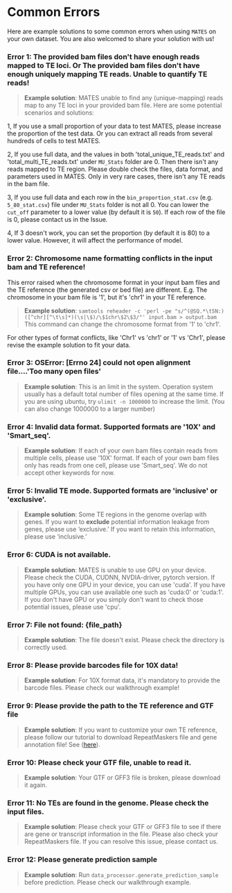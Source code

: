 # Common Errors

Here are example solutions to some common errors when using `MATES` on your own dataset. You are also welcomed to share your solution with us!
### Error 1: The provided bam files don't have enough reads mapped to TE loci. Or The provided bam files don't have enough uniquely mapping TE reads. Unable to quantify TE reads!

>**Example solution**: MATES unable to find any (unique-mapping) reads map to any TE loci in your provided bam file. Here are some potential scenarios and solutions: 

1, If you use a small proportion of your data to test MATES, please increase the proportion of the test data. Or you can extract all reads from several hundreds of cells to test MATES. 

2, If you use full data, and the values in both 'total_unique_TE_reads.txt' and 'total_multi_TE_reads.txt' under `MU_Stats` folder are 0. Then there isn't any reads mapped to TE region. Please double check the files, data format, and parameters used in MATES. Only in very rare cases, there isn't any TE reads in the bam file.

3, If you use full data and each row in the `bin_proportion_stat.csv` (e.g. `5_80_stat.csv`) file under `MU_Stats` folder is not all 0. You can lower the `cut_off` parameter to a lower value (by default it is `50`). If each row of the file is 0, please contact us in the Issue.

4, If 3 doesn't work, you can set the proportion (by default it is 80) to a lower value. However, it will affect the performance of model.

### Error 2: Chromosome name formatting conflicts in the input bam and TE reference!

This error raised when the chromosome format in your input bam files and the TE reference (the generated csv or bed file) are different. E.g. The chromosome in your bam file is '1', but it's 'chr1' in your TE reference.

>**Example solution**: 
`samtools reheader -c 'perl -pe "s/^(@SQ.*\tSN:)([^chr][^\t\s]*)(\s|\$)/\$1chr\$2\$3/"' input.bam > output.bam` This command can change the chromosome format from '1' to 'chr1'.

For other types of format conflicts, like 'Chr1' vs 'chr1' or '1' vs 'Chr1', please revise the example solution to fit your data. 

### Error 3: OSError: [Errno 24] could not open alignment file....'Too many open files'

>**Example solution**: This is an limit in the system. Operation system usually has a default total number of files opening at the same time. If you are using ubuntu, try `ulimit -n 1000000` to increase the limit. (You can also change 1000000 to a larger number)

### Error 4: Invalid data format. Supported formats are '10X' and 'Smart_seq'.

>**Example solution**: If each of your own bam files contain reads from multiple cells, please use '10X' format. If each of your own bam files only has reads from one cell, please use 'Smart_seq'. We do not accept other keywords for now.

### Error 5: Invalid TE mode. Supported formats are 'inclusive' or 'exclusive'.

>**Example solution**: Some TE regions in the genome overlap with genes. If you want to **exclude** potential information leakage from genes, please use ‘exclusive.’ If you want to retain this information, please use ‘inclusive.’

### Error 6: CUDA is not available.

>**Example solution**: MATES is unable to use GPU on your device. Please check the CUDA, CUDNN, NVDIA-driver, pytorch version. If you have only one GPU in your device, you can use 'cuda'. If you have multiple GPUs, you can use available one such as 'cuda:0' or 'cuda:1'. If you don't have GPU or you simply don't want to check those potential issues, please use 'cpu'.

### Error 7: File not found: {file_path}

>**Example solution**: The file doesn't exist. Please check the directory is correctly used. 

### Error 8: Please provide barcodes file for 10X data!

>**Example solution**: For 10X format data, it's mandatory to provide the barcode files. Please check our walkthrough example!


### Error 9: Please provide the path to the TE reference and GTF file

>**Example solution**: If you want to customize your own TE reference, please follow our tutorial to download RepeatMaskers file and gene annotation file! See ([here](https://github.com/mcgilldinglab/MATES/tree/main?tab=readme-ov-file#customize-the-reference-genome-for-the-species-of-interest)). 

### Error 10: Please check your GTF file, unable to read it.

>**Example solution**: Your GTF or GFF3 file is broken, please download it again.

### Error 11: No TEs are found in the genome. Please check the input files.

>**Example solution**: Please check your GTF or GFF3 file to see if there are gene or transcript information in the file. Please also check your RepeatMaskers file. If you can resolve this issue, please contact us.

### Error 12: Please generate prediction sample 

>**Example solution**: Run `data_processor.generate_prediction_sample` before prediction. Please check our walkthrough example. 